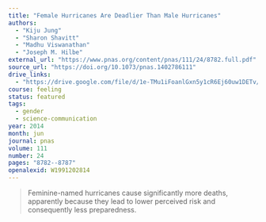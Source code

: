 ```yaml
---
title: "Female Hurricanes Are Deadlier Than Male Hurricanes"
authors:
  - "Kiju Jung"
  - "Sharon Shavitt"
  - "Madhu Viswanathan"
  - "Joseph M. Hilbe"
external_url: "https://www.pnas.org/content/pnas/111/24/8782.full.pdf"
source_url: "https://doi.org/10.1073/pnas.1402786111"
drive_links:
  - "https://drive.google.com/file/d/1e-TMu1iFoanlGxn5y1cR6Ej60uw1DETv/view?usp=drivesdk"
course: feeling
status: featured
tags:
  - gender
  - science-communication
year: 2014
month: jun
journal: pnas
volume: 111
number: 24
pages: "8782--8787"
openalexid: W1991202814
---
```


> Feminine-named hurricanes cause significantly more deaths, apparently because they lead to lower perceived risk and consequently less preparedness.
